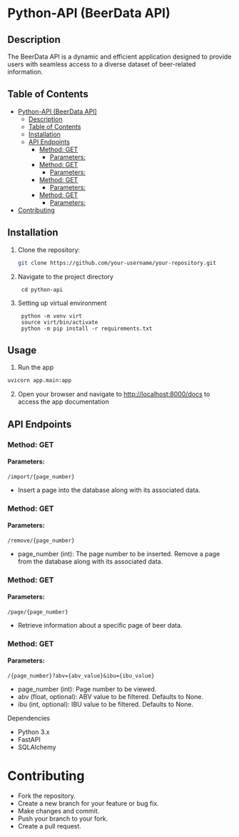 # Python-API (BeerData API)

## Description

The BeerData API is a dynamic and efficient application designed to provide users with seamless access to a diverse dataset of beer-related information.


## Table of Contents

- [Python-API (BeerData API)](#python-api-beerdata-api)
  - [Description](#description)
  - [Table of Contents](#table-of-contents)
  - [Installation](#installation)
  - [API Endpoints](#api-endpoints)
    - [Method: GET](#method-get)
      - [Parameters:](#parameters)
    - [Method: GET](#method-get-1)
      - [Parameters:](#parameters-1)
    - [Method: GET](#method-get-2)
      - [Parameters:](#parameters-2)
    - [Method: GET](#method-get-3)
      - [Parameters:](#parameters-3)
- [Contributing](#contributing)

## Installation

1. Clone the repository:

   ```bash
   git clone https://github.com/your-username/your-repository.git
    ```
2. Navigate to the project directory
   ```shell
    cd python-api
    ```
3. Setting up virtual environment
   ```shell
    python -m venv virt
    source virt/bin/activate
    python -m pip install -r requirements.txt
    ```
## Usage

1. Run the app

```bash
uvicorn app.main:app
```
2. Open your browser and navigate to [http://localhost:8000/docs](http://localhost:8000/docs) to access the app documentation

## API Endpoints

### Method: GET

#### Parameters:

  `/import/{page_number}`

 - Insert a page into the database along with its associated data.

### Method: GET

#### Parameters:

  `/remove/{page_number}`

  - page_number (int): The page number to be inserted.
Remove a page from the database along with its associated data.

### Method: GET

#### Parameters:

  `/page/{page_number}`

  - Retrieve information about a specific page of beer data.

### Method: GET

#### Parameters:

  `/{page_number}?abv={abv_value}&ibu={ibu_value}`

- page_number (int): Page number to be viewed.
- abv (float, optional): ABV value to be filtered. Defaults to None.
- ibu (int, optional): IBU value to be filtered. Defaults to None.

Dependencies
- Python 3.x
- FastAPI
- SQLAlchemy



# Contributing

- Fork the repository.
- Create a new branch for your feature or bug fix.
- Make changes and commit.
- Push your branch to your fork.
- Create a pull request.
